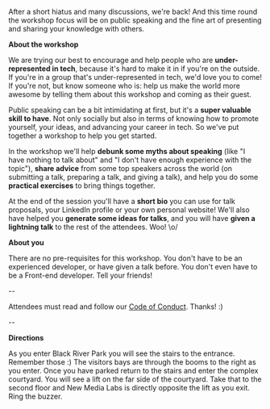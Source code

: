 After a short hiatus and many discussions, we're back! And this time round the workshop focus will be on public speaking and the fine art of presenting and sharing your knowledge with others.

**About the workshop**

We are trying our best to encourage and help people who are **under-represented in tech**, because it's hard to make it in if you're on the outside. If you're in a group that's under-represented in tech, we'd love you to come! If you're not, but know someone who is: help us make the world more awesome by telling them about this workshop and coming as their guest.

Public speaking can be a bit intimidating at first, but it's a **super valuable skill to have**. Not only socially but also in terms of knowing how to promote yourself, your ideas, and advancing your career in tech. So we've put together a workshop to help you get started.

In the workshop we'll help **debunk some myths about speaking** (like "I have nothing to talk about" and "I don't have enough experience with the topic"), **share advice** from some top speakers across the world (on submitting a talk, preparing a talk, and giving a talk), and help you do some **practical exercises** to bring things together.

At the end of the session you'll have a **short bio** you can use for talk proposals, your LinkedIn profile or your own personal website! We'll also have helped you **generate some ideas for talks**, and you will have **given a lightning talk** to the rest of the attendees. Woo! \o/

**About you**

There are no pre-requisites for this workshop. You don't have to be an experienced developer, or have given a talk before. You don't even have to be a Front-end developer. Tell your friends!

--

Attendees must read and follow our [Code of Conduct](http://ctfeds.org/code-of-conduct/). Thanks! :)

--

**Directions**

As you enter Black River Park you will see the stairs to the entrance. Remember those :) 
The visitors bays are through the booms to the right as you enter. 
Once you have parked return to the stairs and enter the complex courtyard. You will see a lift on the far side of the courtyard. 
Take that to the second floor and New Media Labs is directly opposite the lift as you exit. Ring the buzzer.

